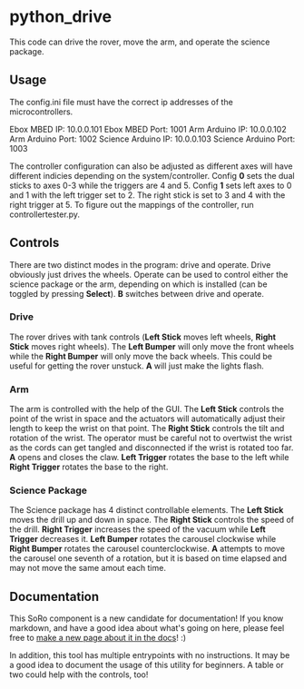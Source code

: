 # python_drive

This code can drive the rover, move the arm, and operate the science package.

## Usage

The config.ini file must have the correct ip addresses of the microcontrollers.

Ebox MBED IP: 10.0.0.101
Ebox MBED Port: 1001
Arm Arduino IP: 10.0.0.102
Arm Arduino Port: 1002
Science Arduino IP: 10.0.0.103
Science Arduino Port: 1003

The controller configuration can also be adjusted as different axes will have different indicies depending on the system/controller.
Config **0** sets the dual sticks to axes 0-3 while the triggers are 4 and 5. Config **1** sets left axes to 0 and 1 with the left trigger set to 2. The right stick is set to 3 and 4 with the right trigger at 5. To figure out the mappings of the controller, run controllertester.py.

## Controls

There are two distinct modes in the program: drive and operate. Drive obviously just drives the wheels. Operate can be used to control either the science package or the arm, depending on which is installed (can be toggled by pressing **Select**). **B** switches between drive and operate.

### Drive

The rover drives with tank controls (**Left Stick** moves left wheels, **Right Stick** moves right wheels). The **Left Bumper** will only move the front wheels while the **Right Bumper** will only move the back wheels. This could be useful for getting the rover unstuck. **A** will just make the lights flash.

### Arm

The arm is controlled with the help of the GUI. The **Left Stick** controls the point of the wrist in space and the actuators will automatically adjust their length to keep the wrist on that point. The **Right Stick** controls the tilt and rotation of the wrist. The operator must be careful not to overtwist the wrist as the cords can get tangled and disconnected if the wrist is rotated too far. **A** opens and closes the claw. **Left Trigger** rotates the base to the left while **Right Trigger** rotates the base to the right.

### Science Package

The Science package has 4 distinct controllable elements. The **Left Stick** moves the drill up and down in space. The **Right Stick** controls the speed of the drill. **Right Trigger** increases the speed of the vacuum while **Left Trigger** decreases it. **Left Bumper** rotates the carousel clockwise while **Right Bumper** rotates the carousel counterclockwise. **A** attempts to move the carousel one seventh of a rotation, but it is based on time elapsed and may not move the same amout each time.

## Documentation

This SoRo component is a new candidate for documentation! If you know markdown, and have a good idea about what's going on here, please feel free to [make a new page about it in the docs](https://sooner-rover-team.github.io/soro-documentation/html/new-page-guide.html)! :)

In addition, this tool has multiple entrypoints with no instructions. It may be a good idea to document the usage of this utility for beginners. A table or two could help with the controls, too!
